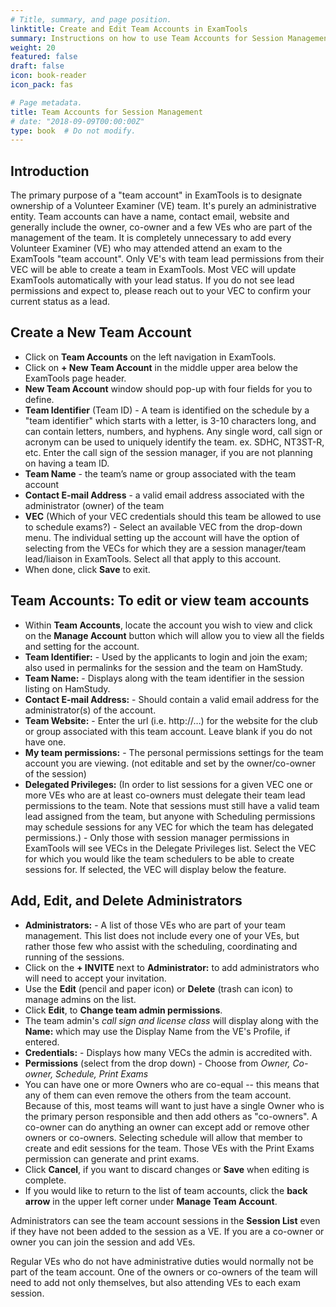 ```yaml
---
# Title, summary, and page position.
linktitle: Create and Edit Team Accounts in ExamTools
summary: Instructions on how to use Team Accounts for Session Management Volunteer Examineers.
weight: 20
featured: false
draft: false
icon: book-reader
icon_pack: fas

# Page metadata.
title: Team Accounts for Session Management
# date: "2018-09-09T00:00:00Z"
type: book  # Do not modify.
---
```


## Introduction

The primary purpose of a "team account" in ExamTools is to designate ownership of a Volunteer Examiner (VE) team. It's purely an administrative entity. Team accounts can have a name, contact email, website and generally include the owner, co-owner and a few VEs who are part of the management of the team. It is completely unnecessary to add every Volunteer Examiner (VE) who may attended attend an exam to the ExamTools "team account".  Only VE's with team lead permissions from their VEC will be able to create a team in ExamTools.  Most VEC will update ExamTools automatically with your lead status.  If you do not see lead permissions and expect to, please reach out to your VEC to confirm your current status as a lead. 

## Create a New Team Account

- Click on **Team Accounts** on the left navigation in ExamTools.
- Click on **+ New Team Account** in the middle upper area below the ExamTools page header.
- **New Team Account** window should pop-up with four fields for you to define.
- **Team Identifier**  (Team ID) - A team is identified on the schedule by a "team identifier" which starts with a letter, is 3-10 characters long, and can contain letters, numbers, and hyphens.  Any single word, call sign or acronym can be used to uniquely identify the team. ex. SDHC, NT3ST-R, etc.  Enter the call sign of the session manager, if you are not planning on having a team ID.
- **Team Name** - the team’s name or group associated with the team account
- **Contact E-mail Address** - a valid email address associated with the administrator (owner) of the team
- **VEC** (Which of your VEC credentials should this team be allowed to use to schedule exams?) - Select an available VEC from the drop-down menu.  The individual setting up the account will have the option of selecting from the VECs for which they are a session manager/team lead/liaison in ExamTools.  Select all that apply to this account. 
- When done, click **Save** to exit.

## Team Accounts: To edit or view team accounts

 * Within **Team Accounts**, locate the account you wish to view and click on the **Manage Account** button which will allow you to view all the fields and setting for the account.
 *  **Team Identifier:**  - Used by the applicants to login and join the exam; also used in permalinks for the session and the team on HamStudy.
 *  **Team Name:** - Displays along with the team identifier in the session listing on HamStudy.
 *  **Contact E-mail Address:** - Should contain a valid email address for the administrator(s) of the account.
 *  **Team Website:** - Enter the url (i.e. http://…) for the website for the club or group associated with this team account. Leave blank if you do not have one.
 *  **My team permissions:** - The personal permissions settings for the team account you are viewing. (not editable and set by the owner/co-owner of the session)
 *  **Delegated Privileges:** (In order to list sessions for a given VEC one or more VEs who are at least co-owners must delegate their team lead permissions to the team. Note that sessions must still have a valid team lead assigned from the team, but anyone with Scheduling permissions may schedule sessions for any VEC for which the team has delegated permissions.) - Only those with session manager permissions in ExamTools will see VECs in the Delegate Privileges list.  Select the VEC for which you would like the team schedulers to be able to create sessions for.  If selected, the VEC will display below the feature.
 
 ## Add, Edit, and Delete Administrators
 
 *  **Administrators:** - A list of those VEs who are part of your team management.  This list does not include every one of your VEs, but rather those few who assist with the scheduling, coordinating and running of the sessions.
 *  Click on the **+ INVITE** next to **Administrator:** to add administrators who will need to accept your invitation. 
 *  Use the **Edit** (pencil and paper icon) or **Delete** (trash can icon) to manage admins on the list.
 *  Click **Edit**, to **Change team admin permissions**.
 *  The team admin's *call sign and license class* will display along with the **Name:** which may use the Display Name from the VE's Profile, if entered.
 *  **Credentials:** - Displays how many VECs the admin is accredited with.
 *  **Permissions** (select from the drop down) - Choose from *Owner, Co-owner, Schedule, Print Exams*
 *  You can have one or more Owners who are co-equal -- this means that any of them can even remove the others from the team account. Because of this, most teams will want to just have a single Owner who is the primary person responsible and then add others as "co-owners". A co-owner can do anything an owner can except add or remove other owners or co-owners. Selecting schedule will allow that member to create and edit sessions for the team. Those VEs with the Print Exams permission can generate and print exams.
 *  Click **Cancel**, if you want to discard changes or **Save** when editing is complete.
 *  If you would like to return to the list of team accounts, click the **back arrow** in the upper left corner under **Manage Team Account**.

 Administrators can see the team account sessions in the **Session List** even if they have not been added to the session as a VE.  If you are a co-owner or owner you can join the session and add VEs.
 
 Regular VEs who do not have administrative duties would normally not be part of the team account. One of the owners or co-owners of the team will need to add not only themselves, but also attending VEs to each exam session. 
